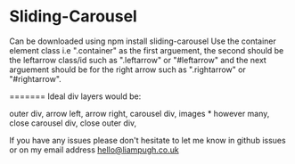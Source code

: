 # Sliding-Carousel

Can be downloaded using npm install sliding-carousel
Use the container element class i.e ".container" as the first arguement, the second should be the leftarrow class/id such as ".leftarrow" or "#leftarrow" and the next arguement should be for the right arrow such as ".rightarrow" or "#rightarrow".

=======
Ideal div layers would be:

outer div, 
arrow left,
arrow right,
carousel div,
images * however many,
close carousel div,
close outer div,

If you have any issues please don't hesitate to let me know in github issues or on my email address hello@liampugh.co.uk

